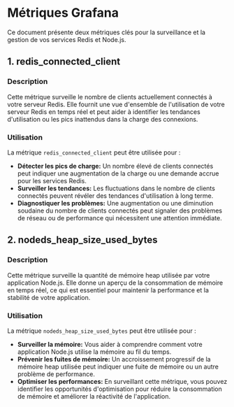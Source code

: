 # Métriques Grafana

Ce document présente deux métriques clés pour la surveillance et la gestion de vos services Redis et Node.js.

## 1. redis_connected_client

### Description
Cette métrique surveille le nombre de clients actuellement connectés à votre serveur Redis. Elle fournit une vue d'ensemble de l'utilisation de votre serveur Redis en temps réel et peut aider à identifier les tendances d'utilisation ou les pics inattendus dans la charge des connexions.

### Utilisation
La métrique `redis_connected_client` peut être utilisée pour :

- **Détecter les pics de charge:** Un nombre élevé de clients connectés peut indiquer une augmentation de la charge ou une demande accrue pour les services Redis.
- **Surveiller les tendances:** Les fluctuations dans le nombre de clients connectés peuvent révéler des tendances d'utilisation à long terme.
- **Diagnostiquer les problèmes:** Une augmentation ou une diminution soudaine du nombre de clients connectés peut signaler des problèmes de réseau ou de performance qui nécessitent une attention immédiate.

## 2. nodeds_heap_size_used_bytes

### Description
Cette métrique surveille la quantité de mémoire heap utilisée par votre application Node.js. Elle donne un aperçu de la consommation de mémoire en temps réel, ce qui est essentiel pour maintenir la performance et la stabilité de votre application.

### Utilisation
La métrique `nodeds_heap_size_used_bytes` peut être utilisée pour :

- **Surveiller la mémoire:** Vous aider à comprendre comment votre application Node.js utilise la mémoire au fil du temps.
- **Prévenir les fuites de mémoire:** Un accroissement progressif de la mémoire heap utilisée peut indiquer une fuite de mémoire ou un autre problème de performance.
- **Optimiser les performances:** En surveillant cette métrique, vous pouvez identifier les opportunités d'optimisation pour réduire la consommation de mémoire et améliorer la réactivité de l'application.

